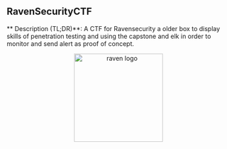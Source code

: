 ## RavenSecurityCTF

** Description (TL;DR)**:
A CTF for Ravensecurity a older box to display skills of penetration testing and using the capstone and elk in order to monitor and send alert as proof of concept. 
<p align="center">
  <img width="200" src="https://cdn.discordapp.com/attachments/1002356492344770703/1002956300226924604/unknown.png" alt="raven logo">
</p>

